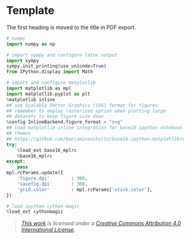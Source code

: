 # Template
The first heading is moved to the title in PDF export.

```python
# numpy
import numpy as np

# import sympy and configure latex output
import sympy
sympy.init_printing(use_unicode=True)
from IPython.display import Math

# import and configure matplotlib
import matplotlib as mpl
import matplotlib.pyplot as plt
%matplotlib inline
## use Scalable Vector Graphics (SVG) format for figures
## remember to employ rasterized option when plotting large
## datasets to keep figure size down
%config InlineBackend.figure_format = "svg"
## load matplotlib inline integration for base16 ipython notebook
## themes
## https://github.com/benjaminaschultz/base16-ipython-matplotlibrc
try:
    %load_ext base16_mplrc
    %base16_mplrc
except:
    pass
mpl.rcParams.update({
    'figure.dpi'        : 300,
    'savefig.dpi'       : 300,
    'grid.color'        : mpl.rcParams['xtick.color'],
})

# load ipython cython magic
%load_ext cythonmagic
```

> *[This work](http://notebooks.asorge.de) is licensed under a [Creative
Commons Attribution 4.0 International
License](http://creativecommons.org/licenses/by/4.0/).*

